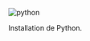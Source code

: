 ![python](https://user-images.githubusercontent.com/19194678/91661338-b1cd9880-eadb-11ea-932a-25000af1b949.png)

Installation de Python.